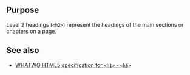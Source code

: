 ## Purpose

Level 2 headings (`<h2>`) represent the headings of the main sections or chapters on a page.

## See also

* [WHATWG HTML5 specification for `<h1>` - `<h6>`](https://html.spec.whatwg.org/multipage/semantics.html#the-h1,-h2,-h3,-h4,-h5,-and-h6-elements)
